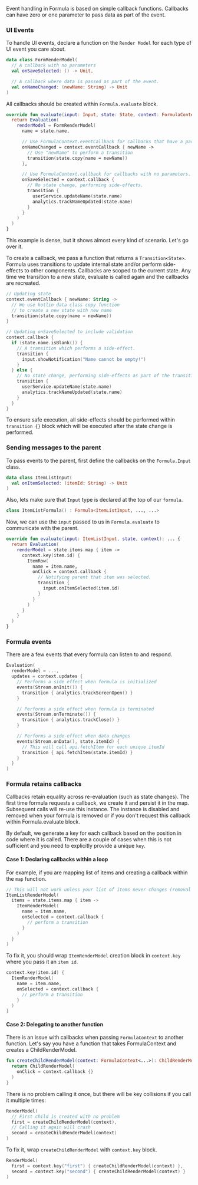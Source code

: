 Event handling in Formula is based on simple callback functions. Callbacks can have zero or 
one parameter to pass data as part of the event.

### UI Events
To handle UI events, declare a function on the `Render Model` for each type of UI event you care about.
```kotlin
data class FormRenderModel(
  // A callback with no parameters
  val onSaveSelected: () -> Unit,

  // A callback where data is passed as part of the event.
  val onNameChanged: (newName: String) -> Unit
)
```

All callbacks should be created within `Formula.evaluate` block.
```kotlin
override fun evaluate(input: Input, state: State, context: FormulaContext): ... {
  return Evaluation(
    renderModel = FormRenderModel(
      name = state.name,

      // Use FormulaContext.eventCallback for callbacks that have a parameter.
      onNameChanged = context.eventCallback { newName ->
        // Use "newName" to perform a transition
        transition(state.copy(name = newName))
      },

      // Use FormulaContext.callback for callbacks with no parameters.
      onSaveSelected = context.callback {
        // No state change, performing side-effects.
        transition {
          userService.updateName(state.name)  
          analytics.trackNameUpdated(state.name)
        }
      }
    )
  )
}
```

This example is dense, but it shows almost every kind of scenario. Let's go over it.

To create a callback, we pass a function that returns a `Transition<State>`. Formula
uses transitions to update internal state and/or perform side-effects to other components. 
Callbacks are scoped to the current state. Any time we transition to a new state, evaluate
is called again and the callbacks are recreated.

```kotlin
// Updating state
context.eventCallback { newName: String ->
  // We use kotlin data class copy function
  // to create a new state with new name
  transition(state.copy(name = newName))
}

// Updating onSaveSelected to include validation
context.callback {
  if (state.name.isBlank()) {
    // A transition which performs a side-effect.
    transition {
      input.showNotification("Name cannot be empty!")
    }
  } else {
    // No state change, performing side-effects as part of the transition
    transition {
      userService.updateName(state.name)
      analytics.trackNameUpdated(state.name)
    }
  }
}
```

To ensure safe execution, all side-effects should be performed within `transition {}` block which
will be executed after the state change is performed.

### Sending messages to the parent
To pass events to the parent, first define the callbacks on the `Formula.Input` class.
```kotlin
data class ItemListInput(
  val onItemSelected: (itemId: String) -> Unit
)
```

Also, lets make sure that `Input` type is declared at the top of our `formula`.
```kotlin
class ItemListFormula() : Formula<ItemListInput, ..., ...>
```

Now, we can use the `input` passed to us in `Formula.evaluate` to communicate with the parent.
```kotlin
override fun evaluate(input: ItemListInput, state, context): ... {
  return Evaluation(
    renderModel = state.items.map { item ->
      context.key(item.id) {
        ItemRow(
          name = item.name,
          onClick = context.callback {
            // Notifying parent that item was selected.
            transition {
              input.onItemSelected(item.id)
            }
          }
        )
      }
    }
  )
}
```

### Formula events
There are a few events that every formula can listen to and respond.

```kotlin
Evaluation(
  renderModel = ...,
  updates = context.updates {
    // Performs a side effect when formula is initialized
    events(Stream.onInit()) {
      transition { analytics.trackScreenOpen() }
    }

    // Performs a side effect when formula is terminated
    events(Stream.onTerminate()) {
      transition { analytics.trackClose() }
    }

    // Performs a side-effect when data changes
    events(Stream.onData(), state.itemId) {
      // This will call api.fetchItem for each unique itemId
      transition { api.fetchItem(state.itemId) }
    }
  }
)
```

### Formula retains callbacks
Callbacks retain equality across re-evaluation (such as state changes). The first time formula
requests a callback, we create it and persist it in the map. Subsequent calls will re-use this
instance. The instance is disabled and removed when your formula is removed or if you don't
request this callback within Formula.evaluate block.

By default, we generate a key for each callback based on the position in code where it is called.
There are a couple of cases when this is not sufficient and you need to explicitly provide a unique `key`.

#### Case 1: Declaring callbacks within a loop
For example, if you are mapping list of items and creating a callback within the `map` function.
```kotlin
// This will not work unless your list of items never changes (removal of item or position change).
ItemListRenderModel(
  items = state.items.map { item ->
    ItemRenderModel(
      name = item.name,
      onSelected = context.callback {
        // perform a transition
      }
    )
  }
)
```

To fix it, you should wrap `ItemRenderModel` creation block in `context.key` where you pass it an `item id`.
```kotlin
context.key(item.id) {
  ItemRenderModel(
    name = item.name,
    onSelected = context.callback {
      // perform a transition
    }
  )
}
```

#### Case 2: Delegating to another function
There is an issue with callbacks when passing `FormulaContext` to another function.
Let's say you have a function that takes FormulaContext and creates a ChildRenderModel.
```kotlin
fun createChildRenderModel(context: FormulaContext<...>): ChildRenderModel {
  return ChildRenderModel(
    onClick = context.callback {}
  )
}
```

There is no problem calling it once, but there will be key collisions if you call it multiple times:
```kotlin
RenderModel(
  // First child is created with no problem
  first = createChildRenderModel(context),
  // Calling it again will crash
  second = createChildRenderModel(context)
)
```

To fix it, wrap `createChildRenderModel` with `context.key` block.
```kotlin
RenderModel(
  first = context.key("first") { createChildRenderModel(context) },
  second = context.key("second") { createChildRenderModel(context) }
)
```
